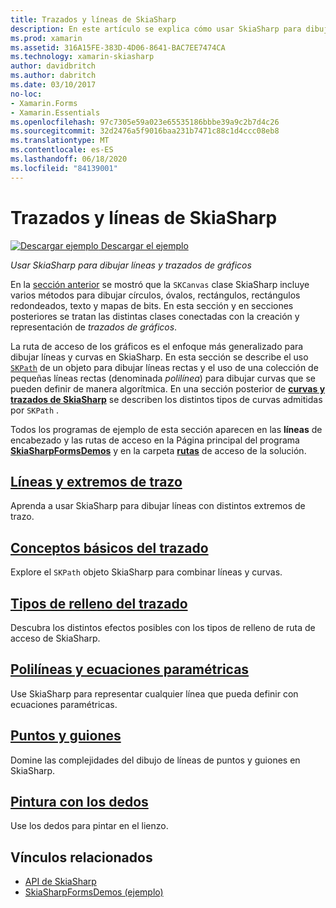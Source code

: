```yaml
---
title: Trazados y líneas de SkiaSharp
description: En este artículo se explica cómo usar SkiaSharp para dibujar líneas y trazados de gráficos en Xamarin.Forms aplicaciones, y se muestra con código de ejemplo.
ms.prod: xamarin
ms.assetid: 316A15FE-383D-4D06-8641-BAC7EE7474CA
ms.technology: xamarin-skiasharp
author: davidbritch
ms.author: dabritch
ms.date: 03/10/2017
no-loc:
- Xamarin.Forms
- Xamarin.Essentials
ms.openlocfilehash: 97c7305e59a023e65535186bbbe39a9c2b7d4c26
ms.sourcegitcommit: 32d2476a5f9016baa231b7471c88c1d4ccc08eb8
ms.translationtype: MT
ms.contentlocale: es-ES
ms.lasthandoff: 06/18/2020
ms.locfileid: "84139001"
---
```

# <a name="skiasharp-lines-and-paths"></a>Trazados y líneas de SkiaSharp

[![Descargar ejemplo](~/media/shared/download.png) Descargar el ejemplo](https://docs.microsoft.com/samples/xamarin/xamarin-forms-samples/skiasharpforms-demos)

_Usar SkiaSharp para dibujar líneas y trazados de gráficos_

En la [sección anterior](~/xamarin-forms/user-interface/graphics/skiasharp/basics/index.md) se mostró que la `SKCanvas` clase SkiaSharp incluye varios métodos para dibujar círculos, óvalos, rectángulos, rectángulos redondeados, texto y mapas de bits. En esta sección y en secciones posteriores se tratan las distintas clases conectadas con la creación y representación de *trazados de gráficos*.

La ruta de acceso de los gráficos es el enfoque más generalizado para dibujar líneas y curvas en SkiaSharp. En esta sección se describe el uso [`SKPath`](xref:SkiaSharp.SKPath) de un objeto para dibujar líneas rectas y el uso de una colección de pequeñas líneas rectas (denominada *polilínea*) para dibujar curvas que se pueden definir de manera algorítmica. En una sección posterior de [**curvas y trazados de SkiaSharp**](../curves/index.md) se describen los distintos tipos de curvas admitidas por `SKPath` .

Todos los programas de ejemplo de esta sección aparecen en las **líneas** de encabezado y las rutas de acceso en la Página principal del programa [**SkiaSharpFormsDemos**](https://docs.microsoft.com/samples/xamarin/xamarin-forms-samples/skiasharpforms-demos) y en la carpeta [**rutas**](https://github.com/xamarin/xamarin-forms-samples/tree/master/SkiaSharpForms/Demos/Demos/SkiaSharpFormsDemos/Paths) de acceso de la solución.

## <a name="lines-and-stroke-caps"></a>[Líneas y extremos de trazo](lines.md)

Aprenda a usar SkiaSharp para dibujar líneas con distintos extremos de trazo.

## <a name="path-basics"></a>[Conceptos básicos del trazado](paths.md)

Explore el `SKPath` objeto SkiaSharp para combinar líneas y curvas.

## <a name="the-path-fill-types"></a>[Tipos de relleno del trazado](fill-types.md)

Descubra los distintos efectos posibles con los tipos de relleno de ruta de acceso de SkiaSharp.

## <a name="polylines-and-parametric-equations"></a>[Polilíneas y ecuaciones paramétricas](polylines.md)

Use SkiaSharp para representar cualquier línea que pueda definir con ecuaciones paramétricas.

## <a name="dots-and-dashes"></a>[Puntos y guiones](dots.md)

Domine las complejidades del dibujo de líneas de puntos y guiones en SkiaSharp.

## <a name="finger-painting"></a>[Pintura con los dedos](finger-paint.md)

Use los dedos para pintar en el lienzo.

## <a name="related-links"></a>Vínculos relacionados

- [API de SkiaSharp](https://docs.microsoft.com/dotnet/api/skiasharp)
- [SkiaSharpFormsDemos (ejemplo)](https://docs.microsoft.com/samples/xamarin/xamarin-forms-samples/skiasharpforms-demos)
